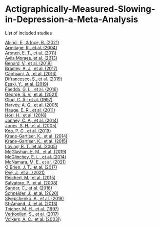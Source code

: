 # Actigraphically-Measured-Slowing-in-Depression-a-Meta-Analysis
List of included studies

[Akinci, E., & Ince, B. (2021)](doi.org/10.5152/pcp.2021.21335)\
[Armitage, R., et al. (2004)](doi.org/10.1097/01.chi.0000122731.72597.4e)\
[Aronen, E. T., et al. (2011)](doi.org/10.1016/j.jad.2011.04.013)\
[Avila Moraes, et al. (2013)](doi.org/10.1186/1471-244X-13-77)\
[Benard, V., et al. (2019)](doi.org/10.1016/j.jad.2018.09.054)\
[Bradley, A. J., et al. (2017)](doi.org/10.1017/S0033291717000186)\
[Cantisani, A., et al. (2016)](doi.org/10.1111/acps.12625)\
[Difrancesco, S., et al. (2019)](doi.org/10.1002/da.22949)\
[Esaki, Y., et al. (2019)](doi.org/10.1016/j.jpsychires.2019.06.010)\
[Faedda, G. L., et al. (2016)](doi.org/10.1111/jcpp.12520)\
[George, S. V., et al. (2021)](doi.org/10.1038/s41598-021-92890-w)\
[Glod, C. A., et al. (1997)](doi.org/10.1097/00004583-199702000-00009)\
[Harvey, A. G., et al. (2005)](doi.org/10.1176/appi.ajp.162.1.50)\
[Hauge, E. R., et al. (2011)](doi.org/10.1371/journal.pone.0016291)\
[Hori, H., et al. (2016)](doi.org/10.1016/j.jpsychires.2016.02.022)\
[Janney, C. A., et al. (2014)](doi.org/10.1016/j.jad.2013.09.009)\
[Jones, S. H., et al. (2005)](doi.org/10.1111/j.1399-5618.2005.00187.x)\
[Koo, P. C., et al. (2019)](doi.org/10.1007/s00406-018-0952-9)\
[Krane-Gartiser, K., et al. (2014)](doi.org/10.1371/journal.pone.0089574)\
[Krane-Gartiser, K., et al. (2015)](doi.org/10.4088/JCP.14m09106)\
[Loving, R. T., et al. (2005)](doi.org/10.1186/1471-244x-5-41)\
[McGlashan, E. M., et al. (2019)](doi.org/10.1016/j.jad.2019.05.076)\
[McGlinchey, E. L., et al. (2014)](doi.org/10.1016/j.mhpa.2014.05.003)\
[McNamara, M. E., et al. (2021)](doi.org/10.1016/j.psychres.2021.113805)\
[O'Brien, J. T., et al. (2017)](doi.org/10.1017/s0033291716002166)\
[Pye, J., et al. (2021)](doi.org/10.1016/j.jad.2020.12.034)\
[Reichert, M., et al. (2015)](doi.org/10.1371/journal.pone.0124231)\
[Salvatore, P., et al. (2008)](doi.org/10.1111/j.1399-5618.2007.00505.x)\
[Sander, C., et al. (2018)](doi.org/10.1007/s40519-016-0347-8)\
[Schneider, J., et al. (2020)](doi.org/10.1017/s1092852920001777)\
[Slyepchenko, A., et al. (2019)](doi.org/10.1177/0004867419829228)\
[St-Amand, J., et al. (2013)](doi.org/10.1016/j.jad.2012.05.057)\
[Teicher, M. H., et al. (1997)](doi.org/10.1001/archpsyc.1997.01830140034007)\
[Verkooijen, S., et al. (2017)](doi.org/10.1016/j.pscychresns.2017.01.013)\
[Volkers, A. C., et al. (2003)](doi.org/10.1016/s0165-0327(02)00066-6)\
